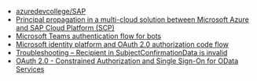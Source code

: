 * [azuredevcollege/SAP]( https://github.com/azuredevcollege/SAP)
* [Principal propagation in a multi-cloud solution between Microsoft Azure and SAP Cloud Platform (SCP)]( https://blogs.sap.com/2020/07/17/principal-propagation-in-a-multi-cloud-solution-between-microsoft-azure-and-sap-cloud-platform-scp/)
* [Microsoft Teams authentication flow for bots]( https://github.com/ROBROICH/TEAMS-Chatbot-Microsoft-SAP-Graph#install-and-test-the-bot-with-the-emulator-and-teams)
* [Microsoft identity platform and OAuth 2.0 authorization code flow]( https://docs.microsoft.com/de-de/azure/active-directory/develop/v2-oauth2-auth-code-flow#request-an-access-token)
* [Troubleshooting – Recipient in SubjectConfirmationData is invalid]( https://docs.microsoft.com/de-de/azure/active-directory/develop/v2-oauth2-auth-code-flow#request-an-access-token)
* [OAuth 2.0 - Constrained Authorization and Single Sign-On for OData Services
]( https://wiki.scn.sap.com/wiki/display/Security/OAuth+2.0+-+Constrained+Authorization+and+Single+Sign-On+for+OData+Services)
